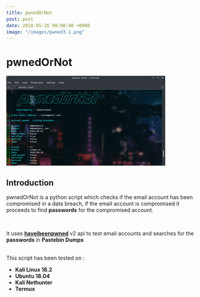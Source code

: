 ```yaml
---
title: pwnedOrNot
post: post
date: 2018-05-26 00:00:00 +0000
image: "/images/pwned3-1.png"
---
```

<h1 class="cyan-text title">pwnedOrNot</h1>

<img class="responsive-img z-depth-5" src="/images/pwned3.png">

<h2 class="cyan-text subtitle">Introduction</h2>

<p class="content white-text">

pwnedOrNot is a python script which checks if the email account has  been compromised in a data breach, if the email account is compromised  it proceeds to find **passwords** for the compromised account. 

<br> 

It uses <b> [**haveibeenpwned**](https://haveibeenpwned.com/API/v2) </b> v2 api to test email accounts and searches for the <b> passwords </b> in <b>Pastebin Dumps</b>

 <br> This script has been tested on : <br>

* **Kali Linux 18.2**
* **Ubuntu 18.04**
* **Kali Nethunter**
* **Termux**
  <br>